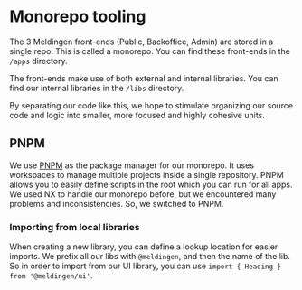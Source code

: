 # Monorepo tooling

The 3 Meldingen front-ends (Public, Backoffice, Admin) are stored in a single repo.
This is called a monorepo. You can find these front-ends in the `/apps` directory.

The front-ends make use of both external and internal libraries.
You can find our internal libraries in the `/libs` directory.

By separating our code like this, we hope to stimulate organizing our source code and logic into smaller,
more focused and highly cohesive units.

## PNPM

We use [PNPM](https://pnpm.io/) as the package manager for our monorepo.
It uses workspaces to manage multiple projects inside a single repository.
PNPM allows you to easily define scripts in the root which you can run for all apps.
We used NX to handle our monorepo before, but we encountered many problems and inconsistencies. So, we switched to PNPM.

### Importing from local libraries

When creating a new library, you can define a lookup location for easier imports.
We prefix all our libs with `@meldingen`, and then the name of the lib.
So in order to import from our UI library, you can use `import { Heading } from '@meldingen/ui'`.
